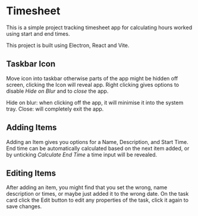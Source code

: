 # Timesheet
This is a simple project tracking timesheet app for calculating hours worked using start and end times.

This project is built using Electron, React and Vite.

## Taskbar Icon
Move icon into taskbar otherwise parts of the app might be hidden off screen, clicking the Icon will reveal app.
Right clicking gives options to disable _Hide on Blur_ and to _close_ the app.

Hide on blur: when clicking off the app, it will minimise it into the system tray.
Close: will completely exit the app.

## Adding Items

Adding an Item gives you options for a Name, Description, and Start Time.
End time can be automatically calculated based on the next item added, or by unticking _Calculate End Time_ a time input will be revealed.

## Editing Items

After adding an item, you might find that you set the wrong, name description or times, or maybe just added it to the wrong date. On the task card click the Edit button to edit any properties of the task, click it again to save changes.
